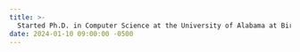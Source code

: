 ```yaml
---
title: >-
  Started Ph.D. in Computer Science at the University of Alabama at Birmingham (UAB)
date: 2024-01-10 09:00:00 -0500
---
```

